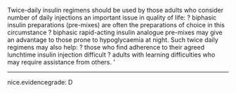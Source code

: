 Twice-daily insulin regimens should be used by those adults who consider number of daily injections an important issue in quality of life:
? biphasic insulin preparations (pre-mixes) are often the preparations of choice in this circumstance
? biphasic rapid-acting insulin analogue pre-mixes may give an advantage to those prone to hypoglycaemia at night.
Such twice daily regimens may also help:
? those who find adherence to their agreed lunchtime insulin injection difficult
? adults with learning difficulties who may require assistance from others. 
'

---
 nice.evidencegrade: D
